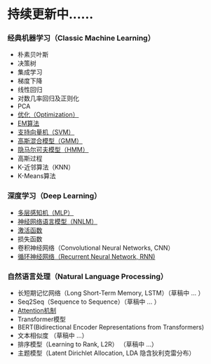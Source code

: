 # 持续更新中......

### 经典机器学习（Classic Machine Learning）
* 朴素贝叶斯 <br/>
* 决策树 <br/>
* 集成学习 <br/>
* 梯度下降 <br/>
* 线性回归 <br/>
* 对数几率回归及正则化 <br/>
* PCA <br/>
* <a href="https://github.com/SUNBO2019/sunbo2019.github.io/blob/master/Optimization.pdf" target="view_window">优化（Optimization）</a><br/>
* <a href="https://github.com/SUNBO2019/sunbo2019.github.io/blob/master/EM.pdf" target="view_window">EM算法</a><br/>
* <a href="https://github.com/SUNBO2019/sunbo2019.github.io/blob/master/SVM.pdf" target="view_window">支持向量机（SVM）</a><br/>
* <a href="https://github.com/SUNBO2019/sunbo2019.github.io/blob/master/GMM.pdf" target="view_window">高斯混合模型（GMM）</a><br/>
* <a href="https://github.com/SUNBO2019/sunbo2019.github.io/blob/master/HMM.pdf" target="view_window">隐马尔可夫模型（HMM）</a><br/>
* 高斯过程 <br/>
* K-近邻算法（KNN） <br/>
* K-Means算法 <br/>

### 深度学习（Deep Learning）

* <a href="https://github.com/SUNBO2019/sunbo2019.github.io/blob/master/MLP.pdf" target="view_window">多层感知机（MLP）</a><br/>
* <a href="https://github.com/SUNBO2019/sunbo2019.github.io/blob/master/NNLM.pdf" target="view_window">神经网络语言模型（NNLM）</a><br/>
* <a href="https://github.com/SUNBO2019/sunbo2019.github.io/blob/master/Activation_Function.pdf" target="view_window">激活函数</a><br/>
* 损失函数 <br/>
* 卷积神经网络（Convolutional Neural Networks, CNN）<br/>
* <a href="https://github.com/20170517Dublin/sunbo2019.github.io/blob/master/RNN.pdf" target="view_window">循环神经网络（Recurrent Neural Network, RNN)</a><br/>

### 自然语言处理（Natural Language Processing）
* 长短期记忆网络（Long Short-Term Memory, LSTM）（草稿中 ... ）<br/>
* Seq2Seq（Sequence to Sequence）（草稿中 ... ）<br/>
* <a href="https://github.com/20170517Dublin/sunbo2019.github.io/blob/master/Attention.pdf" target="view_window">Attention机制</a><br/>
* Transformer模型<br/>
* BERT(Bidirectional Encoder Representations from Transformers) <br/>
* 文本相似度 （草稿中 ...）<br/>
* 排序模型（Learning to Rank,  L2R） （草稿中 ...）<br/>
* 主题模型（Latent Dirichlet Allocation, LDA 隐含狄利克雷分布）<br/>

